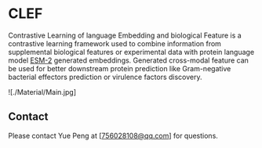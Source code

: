 # CLEF
Contrastive Learning of language Embedding and biological Feature is a contrastive learning framework used to combine information from supplemental biological features or experimental data with protein language model [ESM-2](https://github.com/facebookresearch/esm) generated embeddings. Generated cross-modal feature can be used for better downstream protein prediction like Gram-negative bacterial effectors prediction or virulence factors discovery.

![./Material/Main.jpg]


## Contact

Please contact Yue Peng at [756028108@qq.com] for questions.
